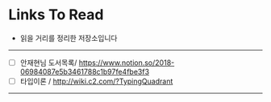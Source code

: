 # Links To Read
* 읽을 거리를 정리한 저장소입니다
---
* [ ] 안재현님 도서목록/ https://www.notion.so/2018-06984087e5b3461788c1b97fe4fbe3f3 
* [ ] 타입이론 / http://wiki.c2.com/?TypingQuadrant
---
